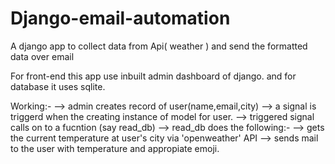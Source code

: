 # Django-email-automation
A django app to collect data from Api( weather ) and send the formatted data over email

For front-end this app use inbuilt admin dashboard of django.
and for database it uses sqlite.

Working:-
 --> admin creates record of user(name,email,city)
 --> a signal is triggerd when the creating instance of model for user.
 --> triggered signal calls on to a fucntion (say read_db)
 --> read_db does the following:-
      --> gets the current temperature at user's city via 'openweather' API
      --> sends mail to the user with temperature and appropiate emoji.
